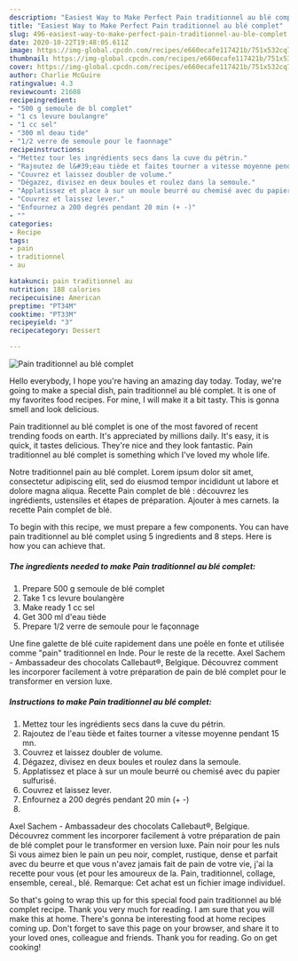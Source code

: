 ```yaml
---
description: "Easiest Way to Make Perfect Pain traditionnel au blé complet"
title: "Easiest Way to Make Perfect Pain traditionnel au blé complet"
slug: 496-easiest-way-to-make-perfect-pain-traditionnel-au-ble-complet
date: 2020-10-22T19:48:05.611Z
image: https://img-global.cpcdn.com/recipes/e660ecafe117421b/751x532cq70/pain-traditionnel-au-ble-complet-photo-principale-de-la-recette.jpg
thumbnail: https://img-global.cpcdn.com/recipes/e660ecafe117421b/751x532cq70/pain-traditionnel-au-ble-complet-photo-principale-de-la-recette.jpg
cover: https://img-global.cpcdn.com/recipes/e660ecafe117421b/751x532cq70/pain-traditionnel-au-ble-complet-photo-principale-de-la-recette.jpg
author: Charlie McGuire
ratingvalue: 4.3
reviewcount: 21608
recipeingredient:
- "500 g semoule de bl complet"
- "1 cs levure boulangre"
- "1 cc sel"
- "300 ml deau tide"
- "1/2 verre de semoule pour le faonnage"
recipeinstructions:
- "Mettez tour les ingrédients secs dans la cuve du pétrin."
- "Rajoutez de l&#39;eau tiède et faites tourner a vitesse moyenne pendant 15 mn."
- "Couvrez et laissez doubler de volume."
- "Dégazez, divisez en deux boules et roulez dans la semoule."
- "Applatissez et place à sur un moule beurré ou chemisé avec du papier sulfurisé."
- "Couvrez et laissez lever."
- "Enfournez a 200 degrés pendant 20 min (+ -)"
- ""
categories:
- Recipe
tags:
- pain
- traditionnel
- au

katakunci: pain traditionnel au 
nutrition: 188 calories
recipecuisine: American
preptime: "PT34M"
cooktime: "PT33M"
recipeyield: "3"
recipecategory: Dessert

---
```



![Pain traditionnel au blé complet](https://img-global.cpcdn.com/recipes/e660ecafe117421b/751x532cq70/pain-traditionnel-au-ble-complet-photo-principale-de-la-recette.jpg)

Hello everybody, I hope you're having an amazing day today. Today, we're going to make a special dish, pain traditionnel au blé complet. It is one of my favorites food recipes. For mine, I will make it a bit tasty. This is gonna smell and look delicious.

Pain traditionnel au blé complet is one of the most favored of recent trending foods on earth. It's appreciated by millions daily. It's easy, it is quick, it tastes delicious. They're nice and they look fantastic. Pain traditionnel au blé complet is something which I've loved my whole life.

Notre traditionnel pain au blé complet. Lorem ipsum dolor sit amet, consectetur adipiscing elit, sed do eiusmod tempor incididunt ut labore et dolore magna aliqua. Recette Pain complet de blé : découvrez les ingrédients, ustensiles et étapes de préparation. Ajouter à mes carnets. la recette Pain complet de blé.


To begin with this recipe, we must prepare a few components. You can have pain traditionnel au blé complet using 5 ingredients and 8 steps. Here is how you can achieve that.

<!--inarticleads1-->

##### The ingredients needed to make Pain traditionnel au blé complet:

1. Prepare 500 g semoule de blé complet
1. Take 1 cs levure boulangère
1. Make ready 1 cc sel
1. Get 300 ml d&#39;eau tiède
1. Prepare 1/2 verre de semoule pour le façonnage


Une fine galette de blé cuite rapidement dans une poêle en fonte et utilisée comme &#34;pain&#34; traditionnel en Inde. Pour le reste de la recette. Axel Sachem - Ambassadeur des chocolats Callebaut®, Belgique. Découvrez comment les incorporer facilement à votre préparation de pain de blé complet pour le transformer en version luxe. 

<!--inarticleads2-->

##### Instructions to make Pain traditionnel au blé complet:

1. Mettez tour les ingrédients secs dans la cuve du pétrin.
1. Rajoutez de l&#39;eau tiède et faites tourner a vitesse moyenne pendant 15 mn.
1. Couvrez et laissez doubler de volume.
1. Dégazez, divisez en deux boules et roulez dans la semoule.
1. Applatissez et place à sur un moule beurré ou chemisé avec du papier sulfurisé.
1. Couvrez et laissez lever.
1. Enfournez a 200 degrés pendant 20 min (+ -)
1. 


Axel Sachem - Ambassadeur des chocolats Callebaut®, Belgique. Découvrez comment les incorporer facilement à votre préparation de pain de blé complet pour le transformer en version luxe. Pain noir pour les nuls Si vous aimez bien le pain un peu noir, complet, rustique, dense et parfait avec du beurre et que vous n&#39;avez jamais fait de pain de votre vie, j&#39;ai la recette pour vous (et pour les amoureux de la. Pain, traditionnel, collage, ensemble, cereal., blé. Remarque: Cet achat est un fichier image individuel. 

So that's going to wrap this up for this special food pain traditionnel au blé complet recipe. Thank you very much for reading. I am sure that you will make this at home. There's gonna be interesting food at home recipes coming up. Don't forget to save this page on your browser, and share it to your loved ones, colleague and friends. Thank you for reading. Go on get cooking!
